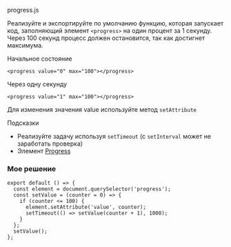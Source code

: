 progress.js

Реализуйте и экспортируйте по умолчанию функцию, которая запускает код, заполняющий элемент `<progress>` на один процент за 1 секунду. Через 100 секунд процесс должен остановится, так как достигнет максимума.

Начальное состояние
```
<progress value="0" max="100"></progress>
```
Через одну секунду
```
<progress value="1" max="100"></progress>
```

Для изменения значения value используйте метод `setAttribute`

Подсказки

* Реализуйте задачу используя `setTimeout` (с `setInterval` может не заработать проверка)
* Элемент [Progress](https://developer.mozilla.org/en-US/docs/Web/HTML/Element/progress)


### Мое решение
```
export default () => {
  const element = document.querySelector('progress');
  const setValue = (counter = 0) => {
    if (counter <= 100) {
      element.setAttribute('value', counter);
      setTimeout(() => setValue(counter + 1), 1000);
    }
  };
  setValue();
};
```
